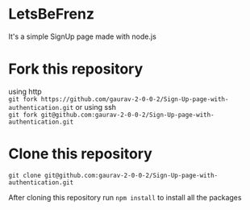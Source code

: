 # LetsBeFrenz

It's a simple SignUp page made with node.js 

# Fork this repository 

using http
<br>
```git fork https://github.com/gaurav-2-0-0-2/Sign-Up-page-with-authentication.git```
or 
using ssh
<br>
```git fork git@github.com:gaurav-2-0-0-2/Sign-Up-page-with-authentication.git```

# Clone this repository 
```git clone git@github.com:gaurav-2-0-0-2/Sign-Up-page-with-authentication.git```

After cloning this repository run ```npm install``` to install all the packages 

